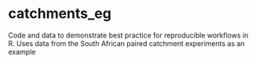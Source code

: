 # catchments_eg
Code and data to demonstrate best practice for reproducible workflows in R. Uses data from the South African paired catchment experiments as an example
